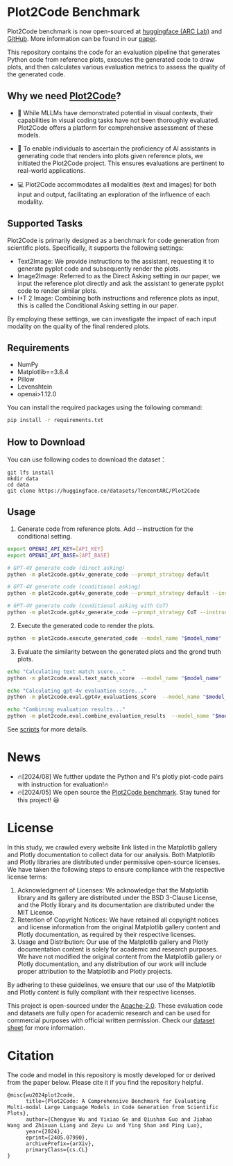 # Plot2Code Benchmark

Plot2Code benchmark is now open-sourced at [huggingface (ARC Lab)](https://huggingface.co/TencentARC) and [GitHub](https://github.com/TencentARC/Plot2Code). More information can be found in our [paper](https://arxiv.org/abs/2405.07990). 


This repository contains the code for an evaluation pipeline that generates Python code from reference plots, executes the generated code to draw plots, and then calculates various evaluation metrics to assess the quality of the generated code.

## Why we need [Plot2Code](https://huggingface.co/datasets/TencentARC/Plot2Code)?
* 🧐 While MLLMs have demonstrated potential in visual contexts, their capabilities in visual coding tasks have not been thoroughly evaluated. Plot2Code offers a platform for comprehensive assessment of these models.

* 🤗 To enable individuals to ascertain the proficiency of AI assistants in generating code that renders into plots given reference plots, we initiated the Plot2Code project. This ensures evaluations are pertinent to real-world applications.

* 💻 Plot2Code accommodates all modalities (text and images) for both input and output, facilitating an exploration of the influence of each modality.

## Supported Tasks

Plot2Code is primarily designed as a benchmark for code generation from scientific plots. Specifically, it supports the following settings:

* Text2Image: We provide instructions to the assistant, requesting it to generate pyplot code and subsequently render the plots.
* Image2Image: Referred to as the Direct Asking setting in our paper, we input the reference plot directly and ask the assistant to generate pyplot code to render similar plots.
* I+T 2 Image: Combining both instructions and reference plots as input, this is called the Conditional Asking setting in our paper.

By employing these settings, we can investigate the impact of each input modality on the quality of the final rendered plots.

## Requirements

- NumPy
- Matplotlib==3.8.4
- Pillow
- Levenshtein
- openai>1.12.0

You can install the required packages using the following command:

```bash
pip install -r requirements.txt
```

## How to Download
You can use following codes to download the dataset：
```shell
git lfs install
mkdir data
cd data
git clone https://huggingface.co/datasets/TencentARC/Plot2Code
```

## Usage

1. Generate code from reference plots. Add --instruction for the conditional setting.
``` bash
export OPENAI_API_KEY=[API_KEY]
export OPENAI_API_BASE=[API_BASE]

# GPT-4V generate code (direct asking)
python -m plot2code.gpt4v_generate_code --prompt_strategy default

# GPT-4V generate code (conditional asking)
python -m plot2code.gpt4v_generate_code --prompt_strategy default --instruct

# GPT-4V generate code (conditional asking with CoT)
python -m plot2code.gpt4v_generate_code --prompt_strategy CoT --instruct
```
2. Execute the generated code to render the plots.
``` bash
python -m plot2code.execute_generated_code --model_name "$model_name" --prompt_strategy $prompt_strategy

```
3. Evaluate the similarity between the generated plots and the grond truth plots.

``` bash
echo "Calculating text match score..."
python -m plot2code.eval.text_match_score  --model_name "$model_name"  --prompt_strategy $prompt_strategy

echo "Calculating gpt-4v evaluation score..."
python -m plot2code.eval.gpt4v_evaluations_score  --model_name "$model_name"  --prompt_strategy $prompt_strategy

echo "Combining evaluation results..."
python -m plot2code.eval.combine_evaluation_results  --model_name "$model_name"  --prompt_strategy $prompt_strategy
```

See [scripts](scripts) for more details.

# News
* 🔥[2024/08] We futther update the Python and R's plotly plot-code pairs with instruction for evaluation!🔥
* 🔥[2024/05] We open source the [Plot2Code benchmark](https://huggingface.co/datasets/TencentARC/Plot2Code).
Stay tuned for this project! 😆

# License

In this study, we crawled every website link listed in the Matplotlib gallery and Plotly documentation to collect data for our analysis. Both Matplotlib and Plotly libraries are distributed under permissive open-source licenses. We have taken the following steps to ensure compliance with the respective license terms:

1. Acknowledgment of Licenses: We acknowledge that the Matplotlib library and its gallery are distributed under the BSD 3-Clause License, and the Plotly library and its documentation are distributed under the MIT License.
2. Retention of Copyright Notices: We have retained all copyright notices and license information from the original Matplotlib gallery content and Plotly documentation, as required by their respective licenses.
3. Usage and Distribution: Our use of the Matplotlib gallery and Plotly documentation content is solely for academic and research purposes. We have not modified the original content from the Matplotlib gallery or Plotly documentation, and any distribution of our work will include proper attribution to the Matplotlib and Plotly projects.

By adhering to these guidelines, we ensure that our use of the Matplotlib and Plotly content is fully compliant with their respective licenses.

This project is open-sourced under the [Apache-2.0](https://www.apache.org/licenses/LICENSE-2.0). These evaluation code and datasets are fully open for academic research and can be used for commercial purposes with official written permission. Check our [dataset sheet](dataset_sheet.pdf) for more information.

# Citation
The code and model in this repository is mostly developed for or derived from the paper below. Please cite it if you find the repository helpful.
```
@misc{wu2024plot2code,
      title={Plot2Code: A Comprehensive Benchmark for Evaluating Multi-modal Large Language Models in Code Generation from Scientific Plots}, 
      author={Chengyue Wu and Yixiao Ge and Qiushan Guo and Jiahao Wang and Zhixuan Liang and Zeyu Lu and Ying Shan and Ping Luo},
      year={2024},
      eprint={2405.07990},
      archivePrefix={arXiv},
      primaryClass={cs.CL}
}
```
